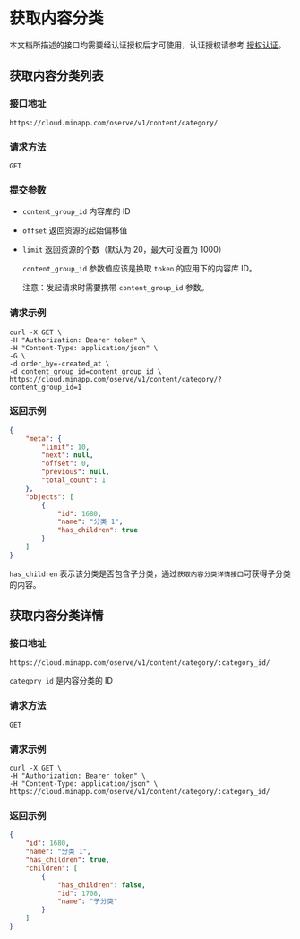 # 获取内容分类

本文档所描述的接口均需要经认证授权后才可使用，认证授权请参考 [授权认证](./authentication.md)。

## 获取内容分类列表

### 接口地址

`https://cloud.minapp.com/oserve/v1/content/category/`

### 请求方法

`GET`

### 提交参数

- `content_group_id` 内容库的 ID
- `offset` 返回资源的起始偏移值
- `limit` 返回资源的个数（默认为 20，最大可设置为 1000）

  `content_group_id` 参数值应该是换取 `token` 的应用下的内容库 ID。

  注意：发起请求时需要携带 `content_group_id` 参数。

### 请求示例

```
curl -X GET \
-H "Authorization: Bearer token" \
-H "Content-Type: application/json" \
-G \
-d order_by=-created_at \
-d content_group_id=content_group_id \
https://cloud.minapp.com/oserve/v1/content/category/?content_group_id=1
```

### 返回示例

```json
{
    "meta": {
        "limit": 10,
        "next": null,
        "offset": 0,
        "previous": null,
        "total_count": 1
    },
    "objects": [
        {
            "id": 1680,
            "name": "分类 1",
            "has_children": true
        }
    ]
}
```

`has_children` 表示该分类是否包含子分类，通过`获取内容分类详情接口`可获得子分类的内容。


## 获取内容分类详情

### 接口地址

`https://cloud.minapp.com/oserve/v1/content/category/:category_id/`

`category_id` 是内容分类的 ID

### 请求方法

`GET`

### 请求示例

```
curl -X GET \
-H "Authorization: Bearer token" \
-H "Content-Type: application/json" \
https://cloud.minapp.com/oserve/v1/content/category/:category_id/
```

### 返回示例

```json
{
    "id": 1680,
    "name": "分类 1",
    "has_children": true,
    "children": [
        {
            "has_children": false,
            "id": 1708,
            "name": "子分类"
        }
    ]
}
```

